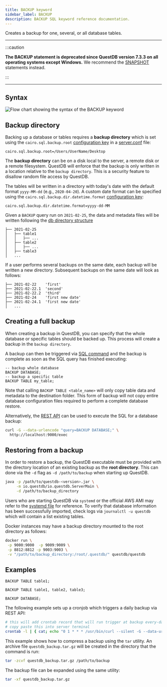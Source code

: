 ```yaml
---
title: BACKUP keyword
sidebar_label: BACKUP
description: BACKUP SQL keyword reference documentation.
---
```


Creates a backup for one, several, or all database tables.

---

:::caution

**The BACKUP statement is deprecated since QuestDB version 7.3.3 on all
operating systems except Windows.** We recommend the
[SNAPSHOT](/docs/reference/sql/snapshot/) statements instead.

:::

---

## Syntax

![Flow chart showing the syntax of the BACKUP keyword](/img/docs/diagrams/backup.svg)

## Backup directory

Backing up a database or tables requires a **backup directory** which is set
using the `cairo.sql.backup.root` [configuration key](/docs/configuration/) in a
[server.conf](/docs/concept/root-directory-structure/#serverconf) file:

```shell title="server.conf"
cairo.sql.backup.root=/Users/UserName/Desktop
```

The **backup directory** can be on a disk local to the server, a remote disk or
a remote filesystem. QuestDB will enforce that the backup is only written in a
location relative to the `backup directory`. This is a security feature to
disallow random file access by QuestDB.

The tables will be written in a directory with today's date with the default
format `yyyy-MM-dd` (e.g., `2020-04-20`). A custom date format can be specified
using the `cairo.sql.backup.dir.datetime.format`
[configuration key](/docs/configuration/):

```shell title="server.conf"
cairo.sql.backup.dir.datetime.format=yyyy-dd-MM
```

Given a `BACKUP` query run on `2021-02-25`, the data and metadata files will be
written following the
[db directory structure](/docs/concept/root-directory-structure/#db)

```filestructure title="/path/to/backup_directory"
├── 2021-02-25
│   ├── table1
│   │   ├── ...
│   ├── table2
│   │   ├── ...
│   ├── table3
│   ...
```

If a user performs several backups on the same date, each backup will be written
a new directory. Subsequent backups on the same date will look as follows:

```filestructure title="/path/to/backup_directory"
├── 2021-02-22    'first'
├── 2021-02-22.1  'second'
├── 2021-02-22.2  'third'
├── 2021-02-24    'first new date'
├── 2021-02-24.1  'first new date'
│   ...
```

## Creating a full backup

When creating a backup in QuestDB, you can specify that the whole database or
specific tables should be backed up. This process will create a backup in the
`backup directory`.

A backup can then be triggered via [SQL command](/docs/reference/sql/backup/)
and the backup is complete as soon as the SQL query has finished executing:

```questdb-sql
-- backup whole database
BACKUP DATABASE;
-- backup a specific table
BACKUP TABLE my_table;
```

Note that calling `BACKUP TABLE <table_name>` will only copy table data and
metadata to the destination folder. This form of backup will not copy entire
database configuration files required to perform a complete database restore.

Alternatively, the [REST API](/docs/reference/api/rest/#exec---execute-queries)
can be used to execute the SQL for a database backup:

```bash title="Backing up a database via curl"
curl -G --data-urlencode "query=BACKUP DATABASE;" \
  http://localhost:9000/exec
```

## Restoring from a backup

In order to restore a backup, the QuestDB executable must be provided with the
directory location of an existing backup as the **root directory**. This can
done via the `-d` flag as `-d /path/to/backup` when starting up QuestDB.

```bash
java -p /path/to/questdb-<version>.jar \
     -m io.questdb/io.questdb.ServerMain \
     -d /path/to/backup_directory
```

Users who are starting QuestDB via `systemd` or the official AWS AMI may refer
to the
[systemd file](https://github.com/questdb/questdb/blob/master/pkg/ami/marketplace/assets/systemd.service#L21)
for reference. To verify that database information has been successfully
imported, check logs via `journalctl -u questdb` which will contain a list
existing tables.

Docker instances may have a backup directory mounted to the root directory as
follows:

```bash
docker run \
 -p 9000:9000  -p 9009:9009 \
 -p 8812:8812 -p 9003:9003 \
 -v "/path/to/backup_directory:/root/.questdb/" questdb/questdb
```

## Examples

```questdb-sql title="Single table"
BACKUP TABLE table1;
```

```questdb-sql title="Multiple tables"
BACKUP TABLE table1, table2, table3;
```

```questdb-sql title="All tables"
BACKUP DATABASE;
```

The following example sets up a cronjob which triggers a daily backup via REST
API:

```bash
# this will add crontab record that will run trigger at backup every-day at 01:00 AM
# copy paste this into server terminal
crontab -l | { cat; echo "0 1 * * * /usr/bin/curl --silent -G --data-urlencode 'query=BACKUP DATABASE;' http://localhost:9000/exec &>/dev/null"; } | crontab -
```

This example shows how to compress a backup using the `tar` utility. An archive
file `questdb_backup.tar.gz` will be created in the directory that the command
is run:

```bash
tar -zcvf questdb_backup.tar.gz /path/to/backup
```

The backup file can be expanded using the same utility:

```bash
tar -xf questdb_backup.tar.gz
```

